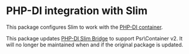 # PHP-DI integration with Slim

This package configures Slim to work with the [PHP-DI container](http://php-di.org/).  

This package updates [PHP-DI Slim Bridge](https://github.com/PHP-DI/Slim-Bridge) to support Psr\Container v2. It will no longer be maintained when and if the original package is updated.  
